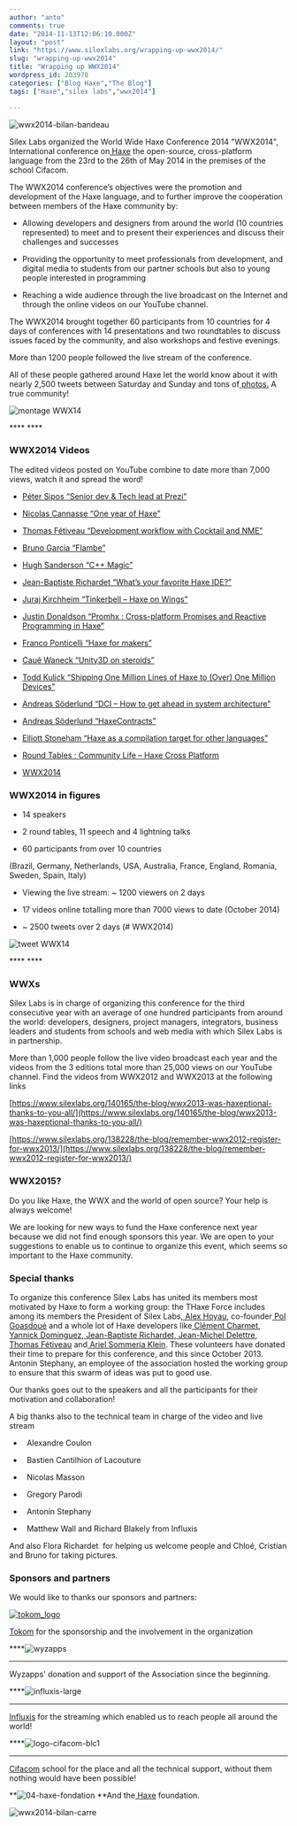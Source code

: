 ```yaml
---
author: "anto"
comments: true
date: "2014-11-13T12:06:10.000Z"
layout: "post"
link: "https://www.silexlabs.org/wrapping-up-wwx2014/"
slug: "wrapping-up-wwx2014"
title: "Wrapping up WWX2014"
wordpress_id: 203978
categories: ["Blog Haxe","The Blog"]
tags: ["Haxe","silex labs","wwx2014"]

---
```

![wwx2014-bilan-bandeau](https://www.silexlabs.org/wp-content/uploads/2014/11/wwx2014-bilan-bandeau.png)



Silex Labs organized the World Wide Haxe Conference 2014 "WWX2014", International conference on[ Haxe](http://haxe.org/) the open-source, cross-platform language from the 23rd to the 26th of May 2014 in the premises of the school Cifacom.

The WWX2014 conference’s objectives were the promotion and development of the Haxe language, and to further improve the cooperation between members of the Haxe community by:

- Allowing developers and designers from around the world (10 countries represented) to meet and to present their experiences and discuss their challenges and successes

- Providing the opportunity to meet professionals from development, and digital media to students from our partner schools but also to young people interested in programming

- Reaching a wide audience through the live broadcast on the Internet and through the online videos on our YouTube channel.

The WWX2014 brought together 60 participants from 10 countries for 4 days of conferences with 14 presentations and two roundtables to discuss issues faced by the community, and also workshops and festive evenings.

More than 1200 people followed the live stream of the conference.

All of these people gathered around Haxe let the world know about it with nearly 2,500 tweets between Saturday and Sunday and tons of[ photos.](https://www.flickr.com/photos/120854033@N02/sets/72157644567142547/) A true community!

![montage WWX14](https://www.silexlabs.org/wp-content/uploads/2014/11/montage-WWX14-687x442.jpg)

**** ****


### WWX2014 Videos


The edited videos posted on YouTube combine to date more than 7,000 views, watch it and spread the word!




  * [Péter Sipos “Senior dev & Tech lead at Prezi”](https://www.silexlabs.org/?p=202977)


  * [Nicolas Cannasse “One year of Haxe”](https://www.silexlabs.org/?p=202725)


  * [Thomas Fétiveau “Development workflow with Cocktail and NME”](https://www.silexlabs.org/?p=202751)


  * [Bruno Garcia “Flambe”](https://www.silexlabs.org/?p=202765)


  * [Hugh Sanderson “C++ Magic”](https://www.silexlabs.org/?p=202807)


  * [Jean-Baptiste Richardet “What’s your favorite Haxe IDE?”](https://www.silexlabs.org/?p=202957)


  * [Juraj Kirchheim “Tinkerbell – Haxe on Wings”](https://www.silexlabs.org/?p=202939)


  * [Justin Donaldson “Promhx : Cross-platform Promises and Reactive Programming in Haxe”](https://www.silexlabs.org/?p=202971)


  * [Franco Ponticelli “Haxe for makers”](https://www.silexlabs.org/?p=202990)


  * [Cauê Waneck “Unity3D on steroids”](https://www.silexlabs.org/?p=203012)


  * [Todd Kulick “Shipping One Million Lines of Haxe to (Over) One Million Devices”](https://www.silexlabs.org/?p=203004)


  * [Andreas Söderlund “DCI – How to get ahead in system architecture”](https://www.silexlabs.org/?p=203019)


  * [Andreas Söderlund “HaxeContracts”](https://www.silexlabs.org/?p=203019)


  * [Elliott Stoneham “Haxe as a compilation target for other languages”](https://www.silexlabs.org/?p=202984)


  * [Round Tables : Community Life – Haxe Cross Platform](https://www.silexlabs.org/wwx-2014-round-tables-community-life-haxe-cross-platform/)


  * [WWX2014](https://www.youtube.com/watch?v=XBMJYpxoP70)




### **WWX2014 in figures**






  * 14 speakers




  * 2 round tables, 11 speech and 4 lightning talks




  * 60 participants from over 10 countries


(Brazil, Germany, Netherlands, USA, Australia, France, England, Romania, Sweden, Spain, Italy)


  * Viewing the live stream: ~ 1200 viewers on 2 days




  * 17 videos online totalling more than 7000 views to date (October 2014)




  * ~ 2500 tweets over 2 days (# WWX2014)


![tweet WWX14](https://www.silexlabs.org/wp-content/uploads/2014/11/tweet-WWX14-687x339.jpg)

**** ****


### **WWXs**


Silex Labs is in charge of organizing this conference for the third consecutive year with an average of one hundred participants from around the world: developers, designers, project managers, integrators, business leaders and students from schools and web media with which Silex Labs is in partnership.

More than 1,000 people follow the live video broadcast each year and the videos from the 3 editions total more than 25,000 views on our YouTube channel. Find the videos from WWX2012 and WWX2013 at the following links

[https://www.silexlabs.org/140165/the-blog/wwx2013-was-haxeptional-thanks-to-you-all/](https://www.silexlabs.org/140165/the-blog/wwx2013-was-haxeptional-thanks-to-you-all/)

[https://www.silexlabs.org/138228/the-blog/remember-wwx2012-register-for-wwx2013/](https://www.silexlabs.org/138228/the-blog/remember-wwx2012-register-for-wwx2013/)


### **WWX2015?**


Do you like Haxe, the WWX and the world of open source? Your help is always welcome!

We are looking for new ways to fund the Haxe conference next year because we did not find enough sponsors this year. We are open to your suggestions to enable us to continue to organize this event, which seems so important to the Haxe community.


### **Special thanks**


To organize this conference Silex Labs has united its members most motivated by Haxe to form a working group: the THaxe Force includes among its members the President of Silex Labs[, Alex Hoyau](https://twitter.com/lexoyo), co-founder[ Pol Goasdoué](https://twitter.com/superwup) and a whole lot of Haxe developers like[ Clément Charmet](https://twitter.com/clemenchar),[ Yannick Dominguez](https://github.com/yanhick),[ Jean-Baptiste Richardet](https://twitter.com/JbIPS),[ Jean-Michel Delettre](https://twitter.com/flashline_net),[ Thomas Fétiveau](https://twitter.com/zab0jad) and[ Ariel Sommeria Klein](https://twitter.com/arielsom). These volunteers have donated their time to prepare for this conference, and this since October 2013. Antonin Stephany, an employee of the association hosted the working group to ensure that this swarm of ideas was put to good use.

Our thanks goes out to the speakers and all the participants for their motivation and collaboration!

A big thanks also to the technical team in charge of the video and live stream




  *   Alexandre Coulon


  *   Bastien Cantilhion of Lacouture


  *   Nicolas Masson


  *   Gregory Parodi


  *   Antonin Stephany


  *   Matthew Wall and Richard Blakely from Influxis


And also Flora Richardet  for helping us welcome people and Chloé, Cristian and Bruno for taking pictures.


### **Sponsors and partners**


We would like to thanks our sponsors and partners:

[![tokom_logo](https://www.silexlabs.org/wp-content/uploads/2014/11/tokom_logo.png)](http://www.tokom.fr/)

[Tokom](http://www.tokom.fr/) for the sponsorship and the involvement in the organization

****![wyzapps](https://www.silexlabs.org/wp-content/uploads/2014/11/wyzapps.png)
****

Wyzapps' donation and support of the Association since the beginning.

****![influxis-large](https://www.silexlabs.org/wp-content/uploads/2014/11/influxis-large.jpg)
****

[Influxis](http://influxis.com/) for the streaming which enabled us to reach people all around the world!

****![logo-cifacom-blc1](https://www.silexlabs.org/wp-content/uploads/2014/11/logo-cifacom-blc1-687x237.jpg)
****

[Cifacom](http://www.cifacom.com/) school for the place and all the technical support, without them nothing would have been possible!

**![04-haxe-fondation](https://www.silexlabs.org/wp-content/uploads/2014/11/04-haxe-fondation.png)
**And the[ Haxe](http://haxe-foundation.org/) foundation.



![wwx2014-bilan-carre](https://www.silexlabs.org/wp-content/uploads/2014/11/wwx2014-bilan-carre.png)

